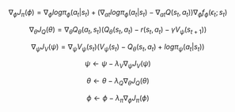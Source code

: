 $$\nabla_\phi J_\pi (\phi) = \nabla_\phi log \pi_\phi (a_t | s_t) + (\nabla_{at}log \pi_\phi (a_t | s_t) - 
\nabla_{at} Q(s_t,a_t))\nabla_\phi f_\phi (\epsilon_t ; s_t)$$

$$\nabla_\theta J_Q (\theta) = \nabla_\theta Q_\theta (a_t,s_t)(Q_\theta(s_t,a_t) - r(s_t,a_t) - \gamma V_\psi (s_{t+1}))$$

$$\nabla_\psi J_V (\psi) = \nabla_\psi V_\psi (s_t) (V_\psi(s_t) - Q_\theta(s_t,a_t) + log\pi_\psi(a_t | s_t))$$

$$\psi \leftarrow \psi - \lambda_V \nabla_\psi J_V(\psi)$$

$$\theta \leftarrow \theta - \lambda_Q \nabla_\theta J_Q(\theta)$$

$$\phi \leftarrow \phi - \lambda_\pi \nabla_\phi J_\pi(\phi)$$
